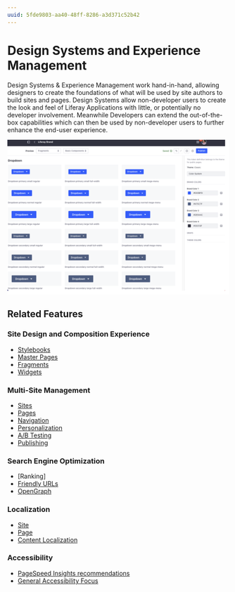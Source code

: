 ```yaml
---
uuid: 5fde9803-aa40-48ff-8286-a3d371c52b42
---
```


# Design Systems and Experience Management

Design Systems & Experience Management work hand-in-hand, allowing designers to create the foundations of what will be used by site authors to build sites and pages. Design Systems allow non-developer users to create the look and feel of Liferay Applications with little, or potentially no developer involvement. Meanwhile Developers can extend the out-of-the-box capabilities which can then be used by non-developer users to further enhance the end-user experience.

![Liferay design systems provide robust out of the box control of site design and composition.](./design-systems-and-experience-management/images/01.png)

## Related Features

### Site Design and Composition Experience

* [Stylebooks](https://learn.liferay.com/w/dxp/site-building/site-appearance/style-books)
* [Master Pages](https://learn.liferay.com/w/dxp/site-building/creating-pages/defining-headers-and-footers/master-page-templates)
* [Fragments](https://learn.liferay.com/w/dxp/site-building/creating-pages/page-fragments-and-widgets/using-fragments)
* [Widgets](https://learn.liferay.com/w/dxp/site-building/creating-pages/page-fragments-and-widgets/using-widgets)

### Multi-Site Management

* [Sites](https://learn.liferay.com/w/dxp/site-building/sites)
* [Pages](https://learn.liferay.com/w/dxp/site-building/creating-pages)
* [Navigation](https://learn.liferay.com/w/dxp/site-building/site-navigation)
* [Personalization](https://learn.liferay.com/w/dxp/site-building/personalizing-site-experience)
* [A/B Testing](https://learn.liferay.com/w/dxp/site-building/optimizing-sites/ab-testing/ab-testing)
* [Publishing](https://learn.liferay.com/w/dxp/site-building/publishing-tools)

### Search Engine Optimization

* [Ranking]
* [Friendly URLs](https://learn.liferay.com/w/dxp/site-building/site-settings/managing-site-urls/configuring-your-sites-friendly-url)
* [OpenGraph](https://learn.liferay.com/w/dxp/site-building/site-settings/configuring-open-graph)

### Localization

* [Site](https://learn.liferay.com/w/dxp/site-building/site-settings/site-localization)
* [Page](https://learn.liferay.com/w/dxp/content-authoring-and-management/translating-pages-and-content)
* [Content Localization](https://learn.liferay.com/w/dxp/content-authoring-and-management/translating-pages-and-content/translating-web-content)

### Accessibility

* [PageSpeed Insights recommendations](https://learn.liferay.com/web/guest/w/dxp/content-authoring-and-management/page-performance-and-accessibility/analyze-seo-and-accessibility-on-pages)
* [General Accessibility Focus]()
